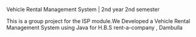 Vehicle Rental Management System | 2nd year 2nd semester


This is a group project for the ISP module.We Developed a Vehicle Rental Management System  using Java  for H.B.S rent-a-company , Dambulla
